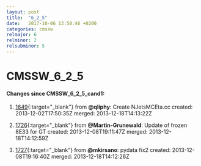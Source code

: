 ```yaml
---
layout: post
title:  "6_2_5"
date:   2017-10-06 13:50:46 +0200
categories: cmssw
relmajor: 6
relminor: 2
relsubminor: 5
---
```


# CMSSW_6_2_5
#### Changes since CMSSW_6_2_5_cand1:

1. [1649](http://github.com/cms-sw/cmssw/pull/1649){:target="_blank"}  from **@qliphy**: Create NJetsMCEta.cc created: 2013-12-02T17:50:35Z merged: 2013-12-18T14:13:22Z

1. [1726](http://github.com/cms-sw/cmssw/pull/1726){:target="_blank"}  from **@Martin-Grunewald**: Update of frozen 8E33 for GT created: 2013-12-08T19:11:47Z merged: 2013-12-18T14:12:59Z

1. [1727](http://github.com/cms-sw/cmssw/pull/1727){:target="_blank"}  from **@mkirsano**: pydata fix2 created: 2013-12-08T19:16:40Z merged: 2013-12-18T14:12:26Z
